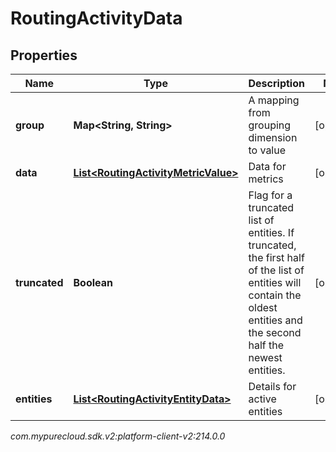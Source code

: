 # RoutingActivityData


## Properties

| Name | Type | Description | Notes |
| ------------ | ------------- | ------------- | ------------- |
| **group** | **Map&lt;String, String&gt;** | A mapping from grouping dimension to value |  [optional] |
| **data** | [**List&lt;RoutingActivityMetricValue&gt;**](RoutingActivityMetricValue) | Data for metrics |  [optional] |
| **truncated** | **Boolean** | Flag for a truncated list of entities. If truncated, the first half of the list of entities will contain the oldest entities and the second half the newest entities. |  [optional] |
| **entities** | [**List&lt;RoutingActivityEntityData&gt;**](RoutingActivityEntityData) | Details for active entities |  [optional] |




_com.mypurecloud.sdk.v2:platform-client-v2:214.0.0_
